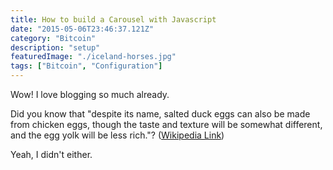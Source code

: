 ```yaml
---
title: How to build a Carousel with Javascript
date: "2015-05-06T23:46:37.121Z"
category: "Bitcoin"
description: "setup"
featuredImage: "./iceland-horses.jpg"
tags: ["Bitcoin", "Configuration"]
---
```


Wow! I love blogging so much already.

Did you know that "despite its name, salted duck eggs can also be made from
chicken eggs, though the taste and texture will be somewhat different, and the
egg yolk will be less rich."?
([Wikipedia Link](http://en.wikipedia.org/wiki/Salted_duck_egg))

Yeah, I didn't either.
